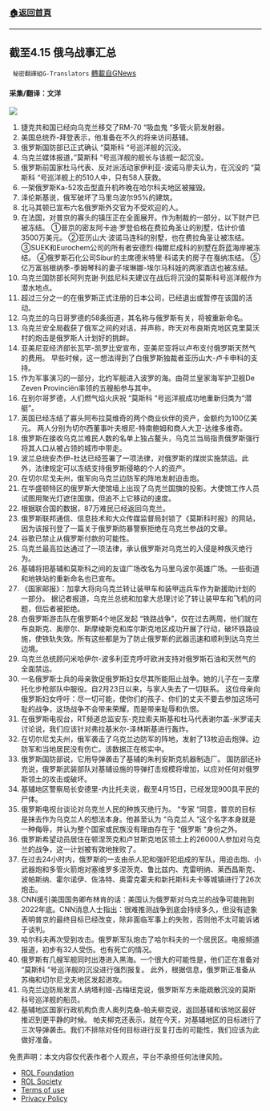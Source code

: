 ###  [:house:返回首頁](https://github.com/ourhimalayas/txt)
---


## 截至4.15 俄乌战事汇总
` 秘密翻譯組G-Translators` [轉載自GNews](https://gnews.org/zh-hans/2352832/)

#### 采集/翻译：文洋
![](https://assets.gnews.org/wp-content/uploads/2022/04/16500382611.png)
1. 捷克共和国已经向乌克兰移交了RM-70 “吸血鬼 “多管火箭发射器。
2. 美国总统乔-拜登表示，他准备在不久的将来访问基辅。
3. 俄罗斯国防部已正式确认 “莫斯科 “号巡洋舰的沉没。
4. 乌克兰媒体报道，”莫斯科 “号巡洋舰的舰长与该舰一起沉没。
5. 俄罗斯前国家杜马代表、反对派活动家伊利亚-波诺马廖夫认为，在沉没的 “莫斯科 “号巡洋舰上的510人中，只有58人获救。
6. 一架俄罗斯Ka-52攻击型直升机昨晚在哈尔科夫地区被摧毁。
7. 泽伦斯基说，俄军破坏了马里乌波尔95%的建筑。
8. 北马其顿已宣布六名俄罗斯外交官为不受欢迎的人。
9. 在法国，对普京的寡头的镇压正在全面展开。作为制裁的一部分，以下财产已被冻结。
①普京的密友阿卡迪·罗登伯格在费拉角圣让的别墅，估计价值3500万美元。
②亚历山大·波诺马连科的别墅，也在费拉角圣让被冻结。
③SUEK和Eurochem公司的所有者安德烈·梅爾尼成科的别墅在蔚蓝海岸被冻结。
④俄罗斯石化公司Sibur的主席德米特里·科诺夫的房子在戛纳冻结。
⑤亿万富翁根纳季-季姆琴科的妻子埃琳娜-埃尔马科娃的两家酒店也被冻结。
10. 乌克兰国防部长阿列克谢·列兹尼科夫建议在战后将沉没的莫斯科号巡洋舰作为潜水地点。
11. 超过三分之一的在俄罗斯正式注册的日本公司，已经退出或暂停在该国的活动。
12. 乌克兰的乌日哥罗德的58条街道，其名称与俄罗斯有关，将被重新命名。
13. 乌克兰安全局截获了俄军之间的对话，并声称，昨天对布良斯克地区克里莫沃村的炮击是俄罗斯人计划好的挑衅。
14. 亚美尼亚经济部长瓦罕-凯罗比安宣布，亚美尼亚将以卢布支付俄罗斯天然气的费用。
早些时候，这一想法得到了白俄罗斯独裁者亚历山大-卢卡申科的支持。
15. 作为军事演习的一部分，北约军舰进入波罗的海。由荷兰皇家海军护卫舰De Zeven Provinciën率领的五艘船参与其中。
16. 在别尔哥罗德，人们燃气焰火庆祝 “莫斯科 “号巡洋舰成功地重新归类为“潜艇”。
17. 英国已经冻结了寡头阿布拉莫维奇的两个商业伙伴的资产，金额约为100亿美元。
两人分别为切尔西董事叶夫根尼-特南鲍姆和商人大卫-达维多维奇。
18. 俄罗斯在接收乌克兰难民人数的名单上独占鳌头，乌克兰当局指责俄罗斯强行将其人口从被占领的城市中带走。
19. 波兰总统安杰伊-杜达已经签署了一项法律，对俄罗斯的煤炭实施禁运。此外，法律规定可以冻结支持俄罗斯侵略的个人的资产。
20. 在切尔尼戈夫州，俄军向乌克兰边防军的阵地发射迫击炮。
21. 在华盛顿特区的俄罗斯大使馆墙上出现了乌克兰国旗的投影。大使馆工作人员试图用聚光灯遮住国旗，但追不上它移动的速度。
22. 根据联合国的数据，87万难民已经返回乌克兰。
23. 俄罗斯联邦通信、信息技术和大众传媒监督局封锁了《莫斯科时报》的网站，因为该报刊登了一篇关于俄罗斯防暴警察拒绝在乌克兰参战的文章。
24. 谷歌已禁止从俄罗斯付款的可能性。
25. 乌克兰最高拉达通过了一项法律，承认俄罗斯对乌克兰的入侵是种族灭绝行为。
26. 基辅将把基辅和莫斯科之间的友谊广场改名为马里乌波尔英雄广场。一些街道和地铁站的重新命名也已宣布。
27. 《国家邮报》：加拿大将向乌克兰转让装甲车和装甲运兵车作为新援助计划的一部分。
据记者报道，乌克兰总统和加拿大总理讨论了转让装甲车和飞机的问题，但后者被拒绝。
28. 白俄罗斯游击队在俄罗斯4个地区发起 “铁路战争”，仅在过去两周，他们就在布良斯克、奥廖尔、斯摩棱斯克和库尔斯克地区成功开展了行动，破坏铁路设施，使铁轨失效。所有这些都是为了防止俄罗斯的武器迅速和顺利到达乌克兰边境。
29. 乌克兰总统顾问米哈伊尔-波多利亚克呼吁欧洲支持对俄罗斯石油和天然气的全面禁运。
30. 一名俄罗斯士兵的母亲敦促俄罗斯妇女尽其所能阻止战争。她的儿子在一支摩托化步枪部队中服役。自2月23日以来，与家人失去了一切联系。
这位母亲向俄罗斯妇女呼吁：尽一切可能，使你们的孩子、你们的丈夫不要去参加这场可耻的战争，这场战争不会带来荣耀，而是带来耻辱和仇恨。
31. 在俄罗斯电视台，RT频道总监安东-克拉索夫斯基和杜马代表谢尔盖-米罗诺夫讨论说，我们应该针对弗拉基米尔-泽林斯基进行轰炸。
32. 在切尔尼戈夫州，俄军袭击了乌克兰边防军的阵地，发射了13枚迫击炮弹。边防军和当地居民没有伤亡。该数据正在核实中。
33. 俄罗斯国防部说，它用导弹袭击了基辅的朱利安斯克机器制造厂。
国防部还补充说，俄罗斯武装部队对基辅设施的导弹打击规模将增加，以应对任何对俄罗斯领土的攻击或破坏。
34. 基辅地区警察局长安德里-内比托夫说，截至4月15日，已经发现900具平民的尸体。
35. 俄罗斯电视台谈论对乌克兰人民的种族灭绝行为。
“专家 “同意，普京的目标是抹去作为乌克兰人的想法本身。他甚至认为 “乌克兰人 “这个名字本身就是一种侮辱，并认为整个国家或民族没有理由存在于 “俄罗斯 “身份之外。
36. 俄罗斯希望动员居住在顿涅茨克和卢甘斯克地区领土上的26000人参加对乌克兰的战争，这一计划被有效地挫败了。
37. 在过去24小时内，俄罗斯的一支由杀人犯和强奸犯组成的军队，用迫击炮、小武器炮和多管火箭炮对塞维罗多涅茨克、鲁比兹内、克雷明纳、莱西昌斯克、波帕斯纳、霍尔诺伊、佐洛特、奥雷克霍夫和新托斯科夫卡等城镇进行了26次炮击。
38. CNN援引美国国务卿布林肯的话：美国认为俄罗斯对乌克兰的战争可能拖到2022年底。CNN消息人士指出：很难推测战争到底会持续多久，但没有迹象表明普京的最终目标已经改变，除非面临军事上的失败，否则他不太可能诉诸于谈判。
39. 哈尔科夫再次受到攻击。俄罗斯军队炮击了哈尔科夫的一个居民区。电报频道报道，初步有32人受伤。也有死亡的情况。
40. 俄罗斯有几艘军舰同时出港进入黑海。一个很大的可能性是，他们正在准备对 “莫斯科 “号巡洋舰的沉没进行强烈报复。
此外，根据信息，俄罗斯正准备从苏梅和切尔尼戈夫地区发起进攻。
41. 乌克兰边防局发言人纳塔利娅-古梅纽克说，俄罗斯军方未能疏散沉没的莫斯科号巡洋舰的船员。
42. 基辅地区国家行政机构负责人奥列克桑-帕夫柳克说，返回基辅和该地区最好推迟到更平静的时候。
帕夫柳克还表示，就在今天，对基辅地区的目标进行了三次导弹袭击。我们不排除对任何目标进行反复打击的可能性，我们应该为此做好准备。


 

免责声明：本文内容仅代表作者个人观点，平台不承担任何法律风险。

- [ROL Foundation](https://rolfoundation.org/)
- [ROL Society](https://rolsociety.org/)
- [Terms of use](https://gnews.org/terms-of-use-3/)
- [Privacy Policy](https://gnews.org/privacy-policy/)

